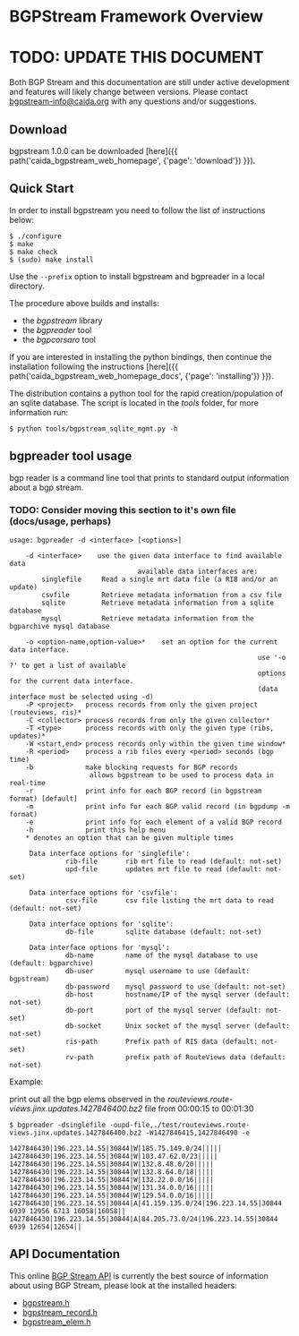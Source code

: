 BGPStream Framework Overview
============================

<h1 class="text-danger">TODO: UPDATE THIS DOCUMENT</h1>

Both BGP Stream and this documentation are still under active development and
features will likely change between versions.
Please contact [bgpstream-info@caida.org](mailto:bgpstream-info@caida.org) with any questions and/or suggestions.


Download
--------
bgpstream 1.0.0 can be downloaded [here]({{ path('caida_bgpstream_web_homepage', {'page': 'download'}) }}).



Quick Start
-----------

In order to install bgpstream you need to follow the list of instructions below:

~~~
$ ./configure
$ make
$ make check
$ (sudo) make install
~~~


Use the `--prefix` option to install bgpstream and bgpreader in a local directory.

The procedure above builds and installs:
- the *bgpstream* library
- the *bgpreader* tool
- the *bgpcorsaro* tool

If you are interested in installing the python bindings, then continue
the installation following the instructions [here]({{ path('caida_bgpstream_web_homepage_docs', {'page': 'installing'}) }}).

The distribution contains a python tool for the rapid
creation/population of an sqlite database. The script is located in
the *tools* folder, for more information run:

~~~
$ python tools/bgpstream_sqlite_mgmt.py -h
~~~


bgpreader tool usage
--------------------
bgp reader is a command line tool that prints to standard output
information about a bgp stream.

<h3 class="text-danger">TODO: Consider moving this section to it's own file (docs/usage, perhaps)</h3>

~~~
usage: bgpreader -d <interface> [<options>]

    -d <interface>    use the given data interface to find available data
                                available data interfaces are:
        singlefile     Read a single mrt data file (a RIB and/or an update)
        csvfile        Retrieve metadata information from a csv file
        sqlite         Retrieve metadata information from a sqlite database
        mysql          Retrieve metadata information from the bgparchive mysql database

    -o <option-name,option-value>*    set an option for the current data interface.
                                                              use '-o ?' to get a list of available
                                                              options for the current data interface.
                                                              (data interface must be selected using -d)
    -P <project>   process records from only the given project (routeviews, ris)*
    -C <collector> process records from only the given collector*
    -T <type>      process records with only the given type (ribs, updates)*
    -W <start,end> process records only within the given time window*
    -R <period>    process a rib files every <period> seconds (bgp time)
    -b             make blocking requests for BGP records
                    allows bgpstream to be used to process data in real-time
    -r             print info for each BGP record (in bgpstream format) [default]
    -m             print info for each BGP valid record (in bgpdump -m format)
    -e             print info for each element of a valid BGP record
    -h             print this help menu
    * denotes an option that can be given multiple times

     Data interface options for 'singlefile':
              rib-file       rib mrt file to read (default: not-set)
              upd-file       updates mrt file to read (default: not-set)

     Data interface options for 'csvfile':
              csv-file       csv file listing the mrt data to read (default: not-set)

     Data interface options for 'sqlite':
              db-file        sqlite database (default: not-set)

     Data interface options for 'mysql':
              db-name        name of the mysql database to use (default: bgparchive)
              db-user        mysql username to use (default: bgpstream)
              db-password    mysql password to use (default: not-set)
              db-host        hostname/IP of the mysql server (default: not-set)
              db-port        port of the mysql server (default: not-set)
              db-socket      Unix socket of the mysql server (default: not-set)
              ris-path       Prefix path of RIS data (default: not-set)
              rv-path        prefix path of RouteViews data (default: not-set)
~~~

Example:

print out all the bgp elems observed in the
*routeviews.route-views.jinx.updates.1427846400.bz2* file from
00:00:15 to 00:01:30

~~~
$ bgpreader -dsinglefile -oupd-file,./test/routeviews.route-views.jinx.updates.1427846400.bz2 -W1427846415,1427846490 -e

1427846430|196.223.14.55|30844|W|185.75.149.0/24|||||
1427846430|196.223.14.55|30844|W|103.47.62.0/23|||||
1427846430|196.223.14.55|30844|W|132.8.48.0/20|||||
1427846430|196.223.14.55|30844|W|132.8.64.0/18|||||
1427846430|196.223.14.55|30844|W|132.22.0.0/16|||||
1427846430|196.223.14.55|30844|W|131.34.0.0/16|||||
1427846430|196.223.14.55|30844|W|129.54.0.0/16|||||
1427846430|196.223.14.55|30844|A|41.159.135.0/24|196.223.14.55|30844 6939 12956 6713 16058|16058||
1427846430|196.223.14.55|30844|A|84.205.73.0/24|196.223.14.55|30844 6939 12654|12654||
~~~




API Documentation
-----------------
This online [BGP Stream API]() is currently the best source of information
about using BGP Stream, please look at the installed headers:

- [bgpstream.h]()
- [bgpstream_record.h]()
- [bgpstream_elem.h]()
